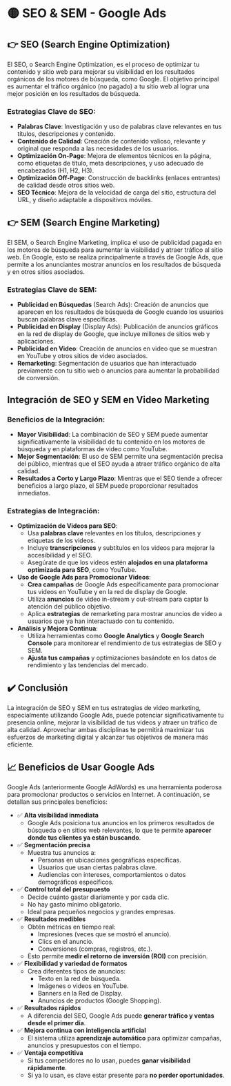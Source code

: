 # 🟡 SEO & SEM - Google Ads

## 👉 SEO (Search Engine Optimization)
El SEO, o Search Engine Optimization, es el proceso de optimizar tu contenido y sitio web para mejorar su visibilidad en los resultados orgánicos de los motores de búsqueda, como Google. El objetivo principal es aumentar el tráfico orgánico (no pagado) a tu sitio web al lograr una mejor posición en los resultados de búsqueda.

### Estrategias Clave de SEO:
- **Palabras Clave**: Investigación y uso de palabras clave relevantes en tus títulos, descripciones y contenido.
- **Contenido de Calidad**: Creación de contenido valioso, relevante y original que responda a las necesidades de los usuarios.
- **Optimización On-Page**: Mejora de elementos técnicos en la página, como etiquetas de título, meta descripciones, y uso adecuado de encabezados (H1, H2, H3).
- **Optimización Off-Page**: Construcción de backlinks (enlaces entrantes) de calidad desde otros sitios web.
- **SEO Técnico**: Mejora de la velocidad de carga del sitio, estructura del URL, y diseño adaptable a dispositivos móviles.

## 👉 SEM (Search Engine Marketing)
El SEM, o Search Engine Marketing, implica el uso de publicidad pagada en los motores de búsqueda para aumentar la visibilidad y atraer tráfico al sitio web. En Google, esto se realiza principalmente a través de Google Ads, que permite a los anunciantes mostrar anuncios en los resultados de búsqueda y en otros sitios asociados.

### Estrategias Clave de SEM:
- **Publicidad en Búsquedas** (Search Ads): Creación de anuncios que aparecen en los resultados de búsqueda de Google cuando los usuarios buscan palabras clave específicas.
- **Publicidad en Display** (Display Ads): Publicación de anuncios gráficos en la red de display de Google, que incluye millones de sitios web y aplicaciones.
- **Publicidad en Video**: Creación de anuncios en video que se muestran en YouTube y otros sitios de video asociados.
- **Remarketing**: Segmentación de usuarios que han interactuado previamente con tu sitio web o anuncios para aumentar la probabilidad de conversión.

## Integración de SEO y SEM en Video Marketing
### Beneficios de la Integración:
- **Mayor Visibilidad**: La combinación de SEO y SEM puede aumentar significativamente la visibilidad de tu contenido en los motores de búsqueda y en plataformas de video como YouTube.
- **Mejor Segmentación**: El uso de SEM permite una segmentación precisa del público, mientras que el SEO ayuda a atraer tráfico orgánico de alta calidad.
- **Resultados a Corto y Largo Plazo**: Mientras que el SEO tiende a ofrecer beneficios a largo plazo, el SEM puede proporcionar resultados inmediatos.

### Estrategias de Integración:
- **Optimización de Videos para SEO**:
    - Usa **palabras clave** relevantes en los títulos, descripciones y etiquetas de los videos.
    - Incluye **transcripciones** y subtítulos en los videos para mejorar la accesibilidad y el SEO.
    - Asegúrate de que los videos estén **alojados en una plataforma optimizada para SEO**, como YouTube.
- **Uso de Google Ads para Promocionar Videos**:
    - **Crea campañas** de Google Ads específicamente para promocionar tus videos en YouTube y en la red de display de Google.
    - Utiliza **anuncios** de video in-stream y out-stream para captar la atención del público objetivo.
    - Aplica **estrategias** de remarketing para mostrar anuncios de video a usuarios que ya han interactuado con tu contenido.
- **Análisis y Mejora Continua**:
    - Utiliza herramientas como **Google Analytics** y **Google Search Console** para monitorear el rendimiento de tus estrategias de SEO y SEM.
    - **Ajusta tus campañas** y optimizaciones basándote en los datos de rendimiento y las tendencias del mercado.

## ✔️ Conclusión
La integración de SEO y SEM en tus estrategias de video marketing, especialmente utilizando Google Ads, puede potenciar significativamente tu presencia online, mejorar la visibilidad de tus videos y atraer un tráfico de alta calidad. Aprovechar ambas disciplinas te permitirá maximizar tus esfuerzos de marketing digital y alcanzar tus objetivos de manera más eficiente.

## 📈 Beneficios de Usar Google Ads
Google Ads (anteriormente Google AdWords) es una herramienta poderosa para promocionar productos o servicios en Internet. A continuación, se detallan sus principales beneficios:
- ✅ **Alta visibilidad inmediata**
    - Google Ads posiciona tus anuncios en los primeros resultados de búsqueda o en sitios web relevantes, lo que te permite **aparecer donde tus clientes ya están buscando**.
- ✅ **Segmentación precisa**
    - Muestra tus anuncios a:
        - Personas en ubicaciones geográficas específicas.
        - Usuarios que usan ciertas palabras clave.
        - Audiencias con intereses, comportamientos o datos demográficos específicos.
- ✅ **Control total del presupuesto**
    - Decide cuánto gastar diariamente y por cada clic.
    - No hay gasto mínimo obligatorio.
    - Ideal para pequeños negocios y grandes empresas.
- ✅ **Resultados medibles**
    - Obtén métricas en tiempo real:
        - Impresiones (veces que se mostró el anuncio).
        - Clics en el anuncio.
        - Conversiones (compras, registros, etc.).
    - Esto permite **medir el retorno de inversión (ROI)** con precisión.
- ✅ **Flexibilidad y variedad de formatos**
    - Crea diferentes tipos de anuncios:
        - Texto en la red de búsqueda.
        - Imágenes o videos en YouTube.
        - Banners en la Red de Display.
        - Anuncios de productos (Google Shopping).
- ✅ **Resultados rápidos**
    - A diferencia del SEO, Google Ads puede **generar tráfico y ventas desde el primer día**.
- ✅ **Mejora continua con inteligencia artificial**
    - El sistema utiliza **aprendizaje automático** para optimizar campañas, anuncios y presupuestos con el tiempo.
- ✅ **Ventaja competitiva**
    - Si tus competidores no lo usan, puedes **ganar visibilidad rápidamente**.
    - Si ya lo usan, es clave estar presente para **no perder oportunidades**.